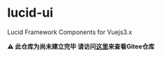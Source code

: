 # lucid-ui
Lucid Framework Components for Vuejs3.x

**⚠️ 此仓库为尚未建立完毕  请访问[这里](https://gitee.com/w12w.com/lucid)来查看Gitee仓库**

